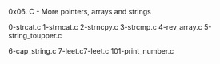 0x06. C - More pointers, arrays and strings


0-strcat.c
1-strncat.c
2-strncpy.c
3-strcmp.c
4-rev_array.c
5-string_toupper.c
   
6-cap_string.c
7-leet.c7-leet.c
101-print_number.c
